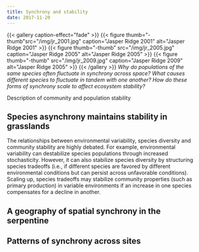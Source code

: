 ```yaml
---
title: Synchrony and stability
date: 2017-11-20
---
```



{{< gallery caption-effect="fade" >}}
  {{< figure  thumb="-thumb"src="/img/jr_2001.jpg" caption="Jasper Ridge 2001" alt="Jasper Ridge 2001" >}}
  {{< figure thumb="-thumb" src="/img/jr_2005.jpg" caption="Jasper Ridge 2005" alt="Jasper Ridge 2005" >}}
  {{< figure thumb="-thumb" src="/img/jr_2009.jpg" caption="Jasper Ridge 2009" alt="Jasper Ridge 2005" >}}
{{< /gallery >}}
_Why do populations of the same species often fluctuate in synchrony across space? What causes different species to fluctuate in tandem with one another? How do these forms of synchrony scale to affect ecosystem stability?_


<!--more-->

Description of community and population stability

## Species asynchrony maintains stability in grasslands
The relationships between environmental variability, species diversity and community stability are highly debated. For example, environmental variability can destabilize species populations through increased stochasticity. However, it can also stabilize species diversity by structuring species tradeoffs (i.e., if different species are favored by different environmental conditions but can persist across unfavorable conditions). Scaling up, species tradeoffs may stabilize community properties (such as primary production) in variable environments if an increase in one species compensates for a decline in another.


## A geography of spatial synchrony in the serpentine

## Patterns of synchrony across sites


<!--more-->
